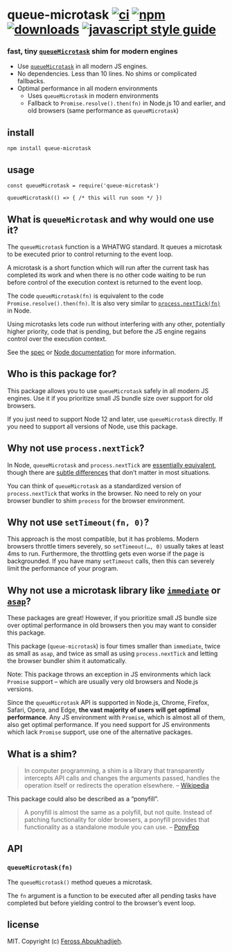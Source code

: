 queue-microtask [![ci](https://img.shields.io/github/workflow/status/feross/queue-microtask/ci/master)](https://github.com/feross/queue-microtask/actions) [![npm](https://img.shields.io/npm/v/queue-microtask.svg)](https://npmjs.org/package/queue-microtask) [![downloads](https://img.shields.io/npm/dm/queue-microtask.svg)](https://npmjs.org/package/queue-microtask) [![javascript style guide](https://img.shields.io/badge/code_style-standard-brightgreen.svg)](https://standardjs.com)
===================================================================================================================================================================================================================================================================================================================================================================================================================================================================================================

### fast, tiny [`queueMicrotask`](https://developer.mozilla.org/en-US/docs/Web/API/WindowOrWorkerGlobalScope/queueMicrotask) shim for modern engines

-   Use [`queueMicrotask`](https://developer.mozilla.org/en-US/docs/Web/API/WindowOrWorkerGlobalScope/queueMicrotask) in all modern JS engines.
-   No dependencies. Less than 10 lines. No shims or complicated fallbacks.
-   Optimal performance in all modern environments
    -   Uses `queueMicrotask` in modern environments
    -   Fallback to `Promise.resolve().then(fn)` in Node.js 10 and earlier, and old browsers (same performance as `queueMicrotask`)

install
-------

    npm install queue-microtask

usage
-----

    const queueMicrotask = require('queue-microtask')

    queueMicrotask(() => { /* this will run soon */ })

What is `queueMicrotask` and why would one use it?
--------------------------------------------------

The `queueMicrotask` function is a WHATWG standard. It queues a microtask to be executed prior to control returning to the event loop.

A microtask is a short function which will run after the current task has completed its work and when there is no other code waiting to be run before control of the execution context is returned to the event loop.

The code `queueMicrotask(fn)` is equivalent to the code `Promise.resolve().then(fn)`. It is also very similar to [`process.nextTick(fn)`](https://nodejs.org/api/process.html#process_process_nexttick_callback_args) in Node.

Using microtasks lets code run without interfering with any other, potentially higher priority, code that is pending, but before the JS engine regains control over the execution context.

See the [spec](https://html.spec.whatwg.org/multipage/timers-and-user-prompts.html#microtask-queuing) or [Node documentation](https://nodejs.org/api/globals.html#globals_queuemicrotask_callback) for more information.

Who is this package for?
------------------------

This package allows you to use `queueMicrotask` safely in all modern JS engines. Use it if you prioritize small JS bundle size over support for old browsers.

If you just need to support Node 12 and later, use `queueMicrotask` directly. If you need to support all versions of Node, use this package.

Why not use `process.nextTick`?
-------------------------------

In Node, `queueMicrotask` and `process.nextTick` are [essentially equivalent](https://nodejs.org/api/globals.html#globals_queuemicrotask_callback), though there are [subtle differences](https://github.com/YuzuJS/setImmediate#macrotasks-and-microtasks) that don’t matter in most situations.

You can think of `queueMicrotask` as a standardized version of `process.nextTick` that works in the browser. No need to rely on your browser bundler to shim `process` for the browser environment.

Why not use `setTimeout(fn, 0)`?
--------------------------------

This approach is the most compatible, but it has problems. Modern browsers throttle timers severely, so `setTimeout(…, 0)` usually takes at least 4ms to run. Furthermore, the throttling gets even worse if the page is backgrounded. If you have many `setTimeout` calls, then this can severely limit the performance of your program.

Why not use a microtask library like [`immediate`](https://www.npmjs.com/package/immediate) or [`asap`](https://www.npmjs.com/package/asap)?
--------------------------------------------------------------------------------------------------------------------------------------------

These packages are great! However, if you prioritize small JS bundle size over optimal performance in old browsers then you may want to consider this package.

This package (`queue-microtask`) is four times smaller than `immediate`, twice as small as `asap`, and twice as small as using `process.nextTick` and letting the browser bundler shim it automatically.

Note: This package throws an exception in JS environments which lack `Promise` support – which are usually very old browsers and Node.js versions.

Since the `queueMicrotask` API is supported in Node.js, Chrome, Firefox, Safari, Opera, and Edge, **the vast majority of users will get optimal performance**. Any JS environment with `Promise`, which is almost all of them, also get optimal performance. If you need support for JS environments which lack `Promise` support, use one of the alternative packages.

What is a shim?
---------------

> In computer programming, a shim is a library that transparently intercepts API calls and changes the arguments passed, handles the operation itself or redirects the operation elsewhere. – [Wikipedia](https://en.wikipedia.org/wiki/Shim_(computing))

This package could also be described as a “ponyfill”.

> A ponyfill is almost the same as a polyfill, but not quite. Instead of patching functionality for older browsers, a ponyfill provides that functionality as a standalone module you can use. – [PonyFoo](https://ponyfoo.com/articles/polyfills-or-ponyfills)

API
---

### `queueMicrotask(fn)`

The `queueMicrotask()` method queues a microtask.

The `fn` argument is a function to be executed after all pending tasks have completed but before yielding control to the browser’s event loop.

license
-------

MIT. Copyright (c) [Feross Aboukhadijeh](https://feross.org).

